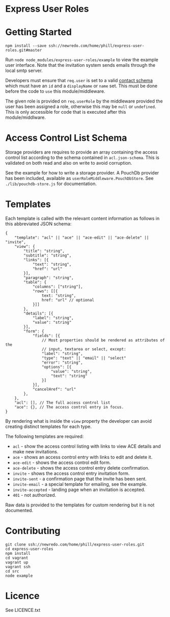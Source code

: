 Express User Roles
==================

Getting Started
===============

```
npm install --save ssh://newredo.com/home/phill/express-user-roles.git#master
```

Run `node node_modules/express-user-roles/example` to view the example user
interface. Note that the invitation system sends emails through the local smtp
server.

Developers must ensure that `req.user` is set to a valid
[contact schema](https://tools.ietf.org/html/draft-smarr-vcarddav-portable-contacts-00)
which must have an `id` and a `displayName` or `name` set. This must be done
before the code to `use` this module/middleware.

The given role is provided on `req.userRole` by the middleware provided the user
has been assigned a role, otherwise this may be `null` or `undefined`. This is
only accessible for code that is executed after this module/middlware.

Access Control List Schema
==========================

Storage providers are requires to provide an array containing the access
control list according to the schema contained in `acl.json-schema`. This is
validated on both read and also on write to avoid corruption.

See the example for how to write a storage provider. A PouchDb provider has
been included, available as `userRoleMiddleware.PouchDbStore`. See
`./lib/pouchdb-store.js` for documentation.

Templates
=========

Each template is called with the relevant content information as follows in this
abbreviated JSON schema:

```
{
    "template": "acl" || "ace" || "ace-edit" || "ace-delete" || "invite",
    "view": {
        "title": "string",
        "subtitle": "string",
        "links": [{
            "text": "string",
            "href": "url"
        }],
        "paragraph": "string",
        "table": {
            "columns": ["string"],
            "rows": [[{
                text: "string",
                href: "url" // optional
            }]]
        },
        "details": [{
            "label": "string",
            "value": "string"
        }],
        "form": {
            "fields": [{
                // Most properties should be rendered as attributes of the
                // input, textarea or select, except:
                "label": "string",
                "type": "text" || "email" || "select"
                "error": "string",
                "options": [{
                    "value": "string",
                    "text": "string"
                }]
            }],
            "cancelHref": "url"
        },
    },
    "acl": [], // The full access control list
    "ace": {}, // The access control entry in focus.
}
```

By rendering what is inside the `view` property the developer can avoid creating
distinct templates for each type.

The following templates are required:

* `acl` - show the access control listing with links to view ACE details and make new invitations.
* `ace` - shows an access control entry with links to edit and delete it.
* `ace-edit` - shows the access control edit form.
* `ace-delete` - shows the access control entry delete confirmation.
* `invite` - shows the access control entry invitation form.
* `invite-sent` - a confirmation page that the invite has been sent.
* `invite-email` - a special template for emailing, see the example.
* `invite-accepted` - landing page when an invitation is accepted.
* `401` - not authorized.

Raw data is provided to the templates for custom rendering but it is not
documented.

Contributing
============

```
git clone ssh://newredo.com/home/phill/express-user-roles.git
cd express-user-roles
npm install
cd vagrant
vagrant up
vagrant ssh
cd src
node example
```

Licence
=======

See LICENCE.txt
